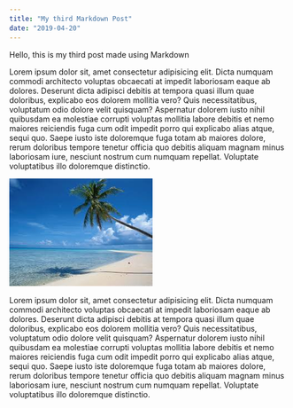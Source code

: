 ```yaml
---
title: "My third Markdown Post"
date: "2019-04-20"
---
```


Hello, this is my third post made using Markdown

Lorem ipsum dolor sit, amet consectetur adipisicing elit. Dicta numquam commodi architecto voluptas obcaecati at impedit laboriosam eaque ab dolores. Deserunt dicta adipisci debitis at tempora quasi illum quae doloribus, explicabo eos dolorem mollitia vero? Quis necessitatibus, voluptatum odio dolore velit quisquam? Aspernatur dolorem iusto nihil quibusdam ea molestiae corrupti voluptas mollitia labore debitis et nemo maiores reiciendis fuga cum odit impedit porro qui explicabo alias atque, sequi quo. Saepe iusto iste doloremque fuga totam ab maiores dolore, rerum doloribus tempore tenetur officia quo debitis aliquam magnam minus laboriosam iure, nesciunt nostrum cum numquam repellat. Voluptate voluptatibus illo doloremque distinctio.

![Beach](beach.jpg)

Lorem ipsum dolor sit, amet consectetur adipisicing elit. Dicta numquam commodi architecto voluptas obcaecati at impedit laboriosam eaque ab dolores. Deserunt dicta adipisci debitis at tempora quasi illum quae doloribus, explicabo eos dolorem mollitia vero? Quis necessitatibus, voluptatum odio dolore velit quisquam? Aspernatur dolorem iusto nihil quibusdam ea molestiae corrupti voluptas mollitia labore debitis et nemo maiores reiciendis fuga cum odit impedit porro qui explicabo alias atque, sequi quo. Saepe iusto iste doloremque fuga totam ab maiores dolore, rerum doloribus tempore tenetur officia quo debitis aliquam magnam minus laboriosam iure, nesciunt nostrum cum numquam repellat. Voluptate voluptatibus illo doloremque distinctio.
